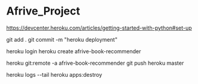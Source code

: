 # Afrive_Project


https://devcenter.heroku.com/articles/getting-started-with-python#set-up

git add .
git commit -m "heroku deployment"

heroku login
heroku create afrive-book-recommender

heroku git:remote -a afrive-book-recommender
git push heroku master

heroku logs --tail
heroku apps:destroy